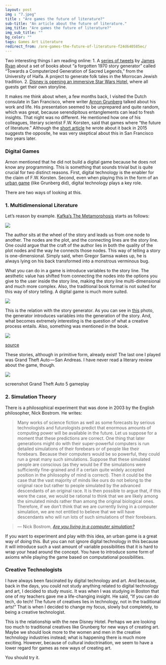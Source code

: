 ```yaml
---
layout: post
img : "7.jpeg"
title : "Are games the future of literature?"
sub-title: "An article about the future of literature."
img_title: "Are games the future of literature?"
img_sub_title: ""
bg_color: ""
tags: Games Art Literature
redirect_from: /are-games-the-future-of-literature-f24d640585ec/
---
```


Two interesting things I am reading online:
1\. A [series of tweets](https://twitter.com/xfoml/status/888869022652968961) by [James Ryan](https://twitter.com/xfoml) about a set of books about “a forgotten 1970 story generator” called “Towards a Computerized Generation of Sacred Legends,” from the University of Haifa. A project to generate folk tales in the Morrocan Jewish tradition.
2\. [Disney is opening an immersive Star Wars Hotel](https://techcrunch.com/2017/07/15/disney-is-opening-an-immersive-star-wars-hotel-where-each-guest-gets-a-storyline/), where all guests get their own storyline.

> [](https://twitter.com/xfoml/status/888869572803051520)


It makes me think about when, a few months back, I visited the Dutch consulate in San Francisco, where writer [Arnon Grunberg](http://www.arnongrunberg.com/) talked about his work and life. His presentation seemed to be unprepared and quite random, which was great, because serendipitous entanglements can lead to fresh insights. That night was no different. He mentioned how one of his colleagues, literary scientist F.W. Korsten, said that games where “the future of literature.” Although the [short article](https://translate.google.com/translate?hl=en&sl=nl&tl=en&u=https%3A%2F%2Fwww.volkskrant.nl%2Fopinie%2Ftaal-is-een-simulatie-van-de-werkelijkheid-een-game~a3870165%2F) he wrote about it back in 2015 suggests the opposite, he was very skeptical about this in San Francisco two years later.

### Digital Games

Arnon mentioned that he did not build a digital game because he does not know any programming. This is something that sounds trivial but is quite crucial for two distinct reasons. First, digital technology is the enabler for the claim of F.W. Korsten. Second, even when playing this in the form of an [urban game](http://adventure.howstuffworks.com/outdoor-activities/urban-sports/urban-gaming1.htm) (like Grunberg did), digital technology plays a key role.

There are two ways of looking at this.

### 1\. Multidimensional Literature

Let’s reason by example. [Kafka’s The Metamorphosis](https://www.amazon.com/Metamorphosis-Franz-Kafka/dp/1557427666) starts as follows:

![](https://cdn-images-1.medium.com/max/800/1*Oc1IVMYNoIYCdE1Mcshscg.png)

The author sits at the wheel of the story and leads us from one node to another. The nodes are the plot, and the connecting lines are the story line. One could argue that the craft of the author lies in both the quality of the plot nodes and the way he connects those nodes. This way of telling a story is one-dimensional. Simply said, when Gregor Samsa wakes up, he is always lying on his back transformed into a monstrous verminous bug.

What you can do in a game is introduce variables to the story line. The aesthetic value has shifted from connecting the nodes into the options you give to the user inside the story line, making the story line multi-dimensional and much more complex. Also, the traditional book format is not suited for this way of story telling. A digital game is much more suited.

![](https://cdn-images-1.medium.com/max/800/1*zWJfuyAQzREcw9MdfO_eIg.png)


This is the relation with the story generator. As you can see in [this](https://twitter.com/xfoml/status/888873116583079936) photo, the generator introduces variables into the generation of the story. And, what becomes extremely interesting is the question of what a creative process entails. Also, something was mentioned in the book.

![](https://cdn-images-1.medium.com/max/800/1*dv8LHpSzn5E4A735yJ5ASA.jpeg)

[source](https://twitter.com/xfoml/status/888871202931879937)


These stories, although in primitive form, already exist! The last one I played was Grand Theft Auto — San Andreas. I have never read a literary review about the game, though.

![](https://cdn-images-1.medium.com/max/800/1*hzE3Nw6nUvg1OlsE9twBdw.png)

screenshot Grand Theft Auto 5 gameplay


### 2\. Simulation Theory

There is a philosophical experiment that was done in 2003 by the English philosopher, Nick Bostrom. He writes:

> Many works of science fiction as well as some forecasts by serious technologists and futurologists predict that enormous amounts of computing power will be available in the future. Let us suppose for a moment that these predictions are correct. One thing that later generations might do with their super-powerful computers is run detailed simulations of their forebears or of people like their forebears. Because their computers would be so powerful, they could run a great many such simulations. Suppose that these simulated people are conscious (as they would be if the simulations were sufficiently fine-grained and if a certain quite widely accepted position in the philosophy of mind is correct). Then it could be the case that the vast majority of minds like ours do not belong to the original race but rather to people simulated by the advanced descendants of an original race. It is then possible to argue that, if this were the case, we would be rational to think that we are likely among the simulated minds rather than among the original biological ones. Therefore, if we don’t think that we are currently living in a computer simulation, we are not entitled to believe that we will have descendants who will run lots of such simulations of their forebears.

> — Nick Bostrom, [_Are you living in a computer simulation?_](http://www.simulation-argument.com/simulation.html)

If you want to experiment and play with this idea, an urban game is a great way of doing this. But you can not ignore digital technology in this because it will introduce such a vast amount of variable possibilities that it is hard to wrap your head around the concept. You have to introduce some form of axioms while playing the game based on computational possibilities.

### Creative Technologists

I have always been fascinated by digital technology and art. And because, back in the days, you could not study anything related to digital technology and art, I decided to study music. It was when I was studying in Boston that one of my teachers gave me a life-changing insight. He said, “If you can do tech, do tech! The future of creatives lies in technology, not in the traditional arts!” That is when I decided to change my focus, slowly but completely, to being a creative technologist.

This is the relationship with the new Disney Hotel. Perhaps we are looking too much to traditional creatives like Grunberg for new ways of creating art. Maybe we should look more to the women and men in the creative technology industries instead; what is happening there is much more exciting. However, because of cultural indoctrination, we seem to have a lower regard for games as new ways of creating art.

You should try it.
